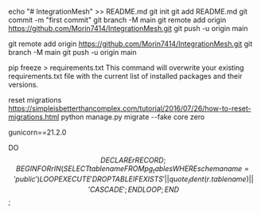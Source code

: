 echo "# IntegrationMesh" >> README.md
git init
git add README.md
git commit -m "first commit"
git branch -M main
git remote add origin https://github.com/Morin7414/IntegrationMesh.git
git push -u origin main




git remote add origin https://github.com/Morin7414/IntegrationMesh.git
git branch -M main
git push -u origin main


pip freeze > requirements.txt
This command will overwrite your existing requirements.txt file with the current list of installed packages and their versions.


reset migrations
https://simpleisbetterthancomplex.com/tutorial/2016/07/26/how-to-reset-migrations.html
 python manage.py migrate --fake core zero

 gunicorn==21.2.0

 DO $$ DECLARE
    r RECORD;
BEGIN
    FOR r IN (SELECT tablename FROM pg_tables WHERE schemaname = 'public') LOOP
        EXECUTE 'DROP TABLE IF EXISTS ' || quote_ident(r.tablename) || ' CASCADE';
    END LOOP;
END $$;